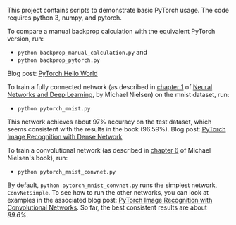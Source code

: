 This project contains scripts to demonstrate basic PyTorch usage.  The code requires python 3, numpy, and pytorch.

To compare a manual backprop calculation with the equivalent PyTorch version, run:

* `python backprop_manual_calculation.py` and
* `python backprop_pytorch.py`

Blog post: [PyTorch Hello World](https://dev.to/nestedsoftware/pytorch-hello-world-37mo)

To train a fully connected network (as described in [chapter 1](http://neuralnetworksanddeeplearning.com/chap1.html#exercise_358114) of [Neural Networks and Deep Learning](http://neuralnetworksanddeeplearning.com/), by Michael Nielsen) on the mnist dataset, run:

* `python pytorch_mnist.py`

This network achieves about 97% accuracy on the test dataset, which seems consistent with the results in the book (96.59%). Blog post: [PyTorch Image Recognition with Dense Network](https://dev.to/nestedsoftware/pytorch-image-recognition-dense-network-3nbd)

To train a convolutional network (as described in [chapter 6](http://neuralnetworksanddeeplearning.com/chap6.html#problem_834310) of Michael Nielsen's book), run:

* `python pytorch_mnist_convnet.py`

By default, `python pytorch_mnist_convnet.py` runs the simplest network, `ConvNetSimple`. To see how to run the other networks, you can look at examples in the associated blog post: [PyTorch Image Recognition with Convolutional Networks](https://dev.to/nestedsoftware/pytorch-image-recognition-with-convolutional-networks-4k17). So far, the best consistent results are about _99.6%_.
